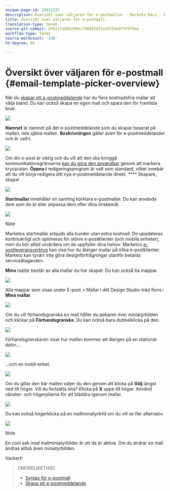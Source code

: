 ```yaml
---
unique-page-id: 10912237
description: Översikt över väljaren för e-postmallar - Marketo Docs - Produktdokumentation
title: Översikt över väljaren för e-postmall
translation-type: tm+mt
source-git-commit: 0f0217a88929661798015b51a26259a973f9f6ea
workflow-type: tm+mt
source-wordcount: '336'
ht-degree: 0%

---
```



# Översikt över väljaren för e-postmall {#email-template-picker-overview}

När du [skapar ett e-postmeddelande](/help/marketo/product-docs/email-marketing/general/creating-an-email/create-an-email.md) har du flera kostnadsfria mallar att välja bland. Du kan också skapa en egen mall och spara den för framtida bruk.

![](assets/starter-templates.png)

**Namnet** är namnet på det e-postmeddelande som du skapar baserat på mallen, inte själva mallen. **Beskrivningen** gäller även för e-postmeddelandet och är valfri.

![](assets/two-2.png)

Om din e-post är viktig och du vill att den ska kringgå kommunikationsgränserna [kan du göra den användbar](/help/marketo/product-docs/email-marketing/general/functions-in-the-editor/make-an-email-operational.md) genom att markera kryssrutan. **Öppna i** redigeringsprogram är valt som standard, vilket innebär att du vill börja redigera ditt nya e-postmeddelande direkt. **** Skapare, skapa!

![](assets/three-2.png)

**Startmallar** innehåller en samling körklara e-postmallar. Du kan använda dem som de är eller anpassa dem efter dina önskemål.

![](assets/starter-templates.png)

>[!NOTE]
>
>Marketos startmallar erbjuds alla kunder utan extra kostnad. De uppdateras kontinuerligt och optimeras för större e-postklienter (och mobila enheter), men du bör alltid utvärdera om de uppfyller dina behov. Marketos [e-postleveransverktyg](/help/marketo/product-docs/email-marketing/deliverability/email-deliverability-tool.md) kan visa hur du återger mallar på olika e-postklienter. Marketo kan tyvärr inte göra designförfrågningar utanför betalda serviceåtaganden.

**Mina** mallar består av alla mallar du har skapat. Du kan också ha mappar.

![](assets/five-2.png)

Alla mappar som visas under E-post > Mallar i ditt Design Studio-träd finns i **Mina mallar**.

![](assets/six-1.png)

Om du vill förhandsgranska en mall håller du pekaren över miniatyrbilden och klickar på **Förhandsgranska**. Du kan också bara dubbelklicka på den.

![](assets/seven-1.png)

Förhandsgranskaren visar hur mallen kommer att återges på en stationär dator...

![](assets/eight-1.png)

...och en mobil enhet.

![](assets/nine-1.png)

Om du gillar den här mallen väljer du den genom att klicka på **Välj** längst ned till höger. Vill du fortsätta leta? Klicka på **X** uppe till höger. Använd vänster- och högerpilarna för att bläddra igenom mallar.

![](assets/ten-1.png)

Du kan också högerklicka på en mallminiatyrbild om du vill se fler alternativ.

![](assets/eleven-1.png)

>[!NOTE]
>
>En cool sak med mallminiatyrbilder är att de är aktiva. Om du ändrar en mall ändras alltså även miniatyrbilden.

Vackert!

>[!MORELIKETHIS]
>
>* [Syntax för e-postmall](/help/marketo/product-docs/email-marketing/general/email-editor-2/email-template-syntax.md)
>* [Skapa ett e-postmeddelande](/help/marketo/product-docs/email-marketing/general/creating-an-email/create-an-email.md)

